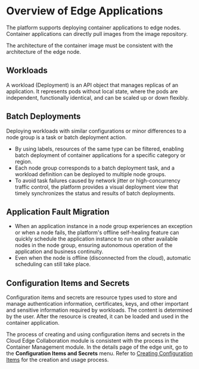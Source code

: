 # Overview of Edge Applications

The platform supports deploying container applications to edge nodes. Container applications can
directly pull images from the image repository.

The architecture of the container image must be consistent with the architecture of the edge node.

## Workloads

A workload (Deployment) is an API object that manages replicas of an application. It represents
pods without local state, where the pods are independent, functionally identical, and can be scaled up or down flexibly.

## Batch Deployments

Deploying workloads with similar configurations or minor differences to a node group is a task or batch deployment action.

- By using labels, resources of the same type can be filtered, enabling batch deployment of container applications
  for a specific category or region.
- Each node group corresponds to a batch deployment task, and a workload definition can be deployed to multiple node groups.
- To avoid task failures caused by network jitter or high-concurrency traffic control, the platform provides
  a visual deployment view that timely synchronizes the status and results of batch deployments.

## Application Fault Migration

- When an application instance in a node group experiences an exception or when a node fails, the platform's
  offline self-healing feature can quickly schedule the application instance to run on other available nodes
  in the node group, ensuring autonomous operation of the application and business continuity.
- Even when the node is offline (disconnected from the cloud), automatic scheduling can still take place.

## Configuration Items and Secrets

Configuration items and secrets are resource types used to store and manage authentication information,
certificates, keys, and other important and sensitive information required by workloads. The content is
determined by the user. After the resource is created, it can be loaded and used in the container application.

The process of creating and using configuration items and secrets in the Cloud Edge Collaboration module
is consistent with the process in the Container Management module. In the details page of the edge unit,
go to the __Configuration Items and Secrets__ menu. Refer to
[Creating Configuration Items](../../../kpanda/user-guide/configmaps-secrets/create-configmap.md)
for the creation and usage process.
